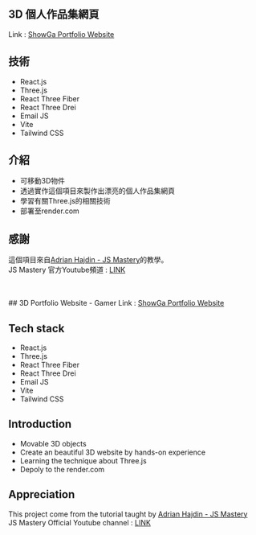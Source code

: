 ## 3D 個人作品集網頁
Link : <a href="https://threed-portfolio2-09of.onrender.com" target="_blank">ShowGa Portfolio Website</a>

## 技術
- React.js
- Three.js
- React Three Fiber
- React Three Drei
- Email JS
- Vite
- Tailwind CSS

## 介紹
- 可移動3D物件
- 透過實作這個項目來製作出漂亮的個人作品集網頁
- 學習有關Three.js的相關技術
- 部署至render.com

## 感謝
這個項目來自<a href="https://github.com/adrianhajdin" target="_blank">Adrian Hajdin - JS Mastery</a>的教學。
<br>
JS Mastery 官方Youtube頻道 : <a href="https://www.youtube.com/@javascriptmastery" target="_blank">LINK</a>

<br>
<br>
## 3D Portfolio Website - Gamer
Link : <a href="https://threed-portfolio2-09of.onrender.com" target="_blank">ShowGa Portfolio Website</a>

## Tech stack
- React.js
- Three.js
- React Three Fiber
- React Three Drei
- Email JS
- Vite
- Tailwind CSS

## Introduction
- Movable 3D objects
- Create an beautiful 3D website by hands-on experience
- Learning the technique about Three.js
- Depoly to the render.com

## Appreciation
This project come from the tutorial taught by <a href="https://github.com/adrianhajdin" target="_blank">Adrian Hajdin - JS Mastery</a>
<br>
JS Mastery Official Youtube channel : <a href="https://www.youtube.com/@javascriptmastery" target="_blank">LINK</a>

